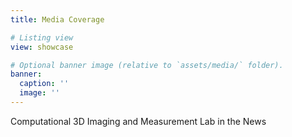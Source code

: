```yaml
---
title: Media Coverage

# Listing view
view: showcase

# Optional banner image (relative to `assets/media/` folder).
banner:
  caption: ''
  image: ''
---
```

Computational 3D Imaging and Measurement Lab in the News